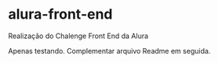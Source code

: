 # alura-front-end
Realização do Chalenge Front End da Alura

Apenas testando. Complementar arquivo Readme em seguida.
